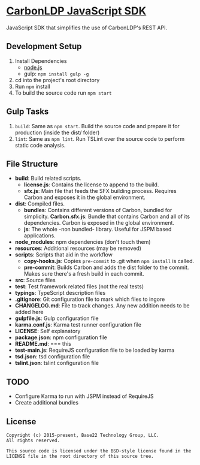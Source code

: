 # [CarbonLDP JavaScript SDK](http://carbonldp.com/)
JavaScript SDK that simplifies the use of CarbonLDP's REST API.

## Development Setup
1. Install Dependencies
    - [node.js](https://nodejs.org/en/)
    - gulp: `npm install gulp -g`
2. cd into the project's root directory
3. Run `npm` install
4. To build the source code run `npm start`

## Gulp Tasks
1. `build`: Same as `npm start`. Build the source code and prepare it for production (inside the dist/ folder)
2. `lint`: Same as `npm lint`. Run TSLint over the source code to perform static code analysis.

## File Structure
- **build**: Build related scripts.
    - **license.js**: Contains the license to append to the build.
    - **sfx.js**: Main file that feeds the SFX building process. Requires Carbon and exposes it in the global environment.
- **dist**: Compiled files.
    - **bundles**: Contains different versions of Carbon, bundled for simplicity.
        **Carbon.sfx.js**: Bundle that contains Carbon and all of its dependencies. Carbon is exposed in the global environment.
    - **js**: The whole -non bundled- library. Useful for JSPM based applications.
- **node_modules**: npm dependencies (don't touch them)
- **resources**: Additional resources (may be removed)
- **scripts**: Scripts that aid in the workflow
    - **copy-hooks.js**: Copies `pre-commit` to .git when `npm install` is called.
    - **pre-commit**: Builds Carbon and adds the dist folder to the commit. Makes sure there's a fresh build in each commit.
- **src**: Source files
- **test**: Test framework related files (not the real tests)
- **typings**: TypeScript description files
- **.gitignore**: Git configuration file to mark which files to ingore
- **CHANGELOG.md**: File to track changes. Any new addition needs to be added here
- **gulpfile.js**: Gulp configuration file
- **karma.conf.js**: Karma test runner configuration file
- **LICENSE**: Self explanatory
- **package.json**: npm configuration file
- **README.md**: === this
- **test-main.js**: RequireJS configuration file to be loaded by karma
- **tsd.json**: tsd configuration file
- **tslint.json**: tslint configuration file

## TODO
- Configure Karma to run with JSPM instead of RequireJS
- Create additional bundles

## License

	Copyright (c) 2015-present, Base22 Technology Group, LLC.
	All rights reserved.

	This source code is licensed under the BSD-style license found in the
	LICENSE file in the root directory of this source tree.